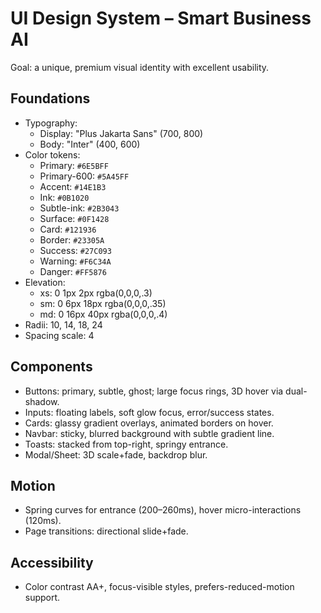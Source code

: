 # UI Design System – Smart Business AI

Goal: a unique, premium visual identity with excellent usability.

## Foundations

- Typography:
  - Display: "Plus Jakarta Sans" (700, 800)
  - Body: "Inter" (400, 600)
- Color tokens:
  - Primary: `#6E5BFF`
  - Primary-600: `#5A45FF`
  - Accent: `#14E1B3`
  - Ink: `#0B1020`
  - Subtle-ink: `#2B3043`
  - Surface: `#0F1428`
  - Card: `#121936`
  - Border: `#23305A`
  - Success: `#27C093`
  - Warning: `#F6C34A`
  - Danger: `#FF5876`
- Elevation:
  - xs: 0 1px 2px rgba(0,0,0,.3)
  - sm: 0 6px 18px rgba(0,0,0,.35)
  - md: 0 16px 40px rgba(0,0,0,.4)
- Radii: 10, 14, 18, 24
- Spacing scale: 4

## Components

- Buttons: primary, subtle, ghost; large focus rings, 3D hover via dual-shadow.
- Inputs: floating labels, soft glow focus, error/success states.
- Cards: glassy gradient overlays, animated borders on hover.
- Navbar: sticky, blurred background with subtle gradient line.
- Toasts: stacked from top-right, springy entrance.
- Modal/Sheet: 3D scale+fade, backdrop blur.

## Motion

- Spring curves for entrance (200–260ms), hover micro-interactions (120ms).
- Page transitions: directional slide+fade.

## Accessibility

- Color contrast AA+, focus-visible styles, prefers-reduced-motion support.
